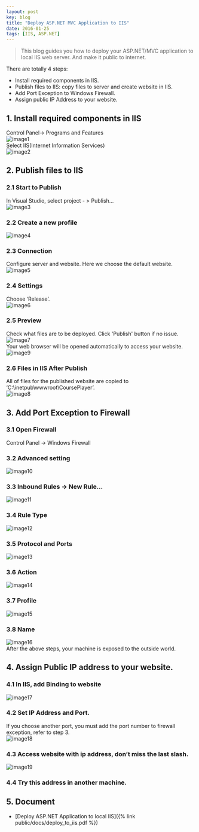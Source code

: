 ```yaml
---
layout: post
key: blog
title: "Deploy ASP.NET MVC Application to IIS"
date: 2016-01-25
tags: [IIS, ASP.NET]
---
```


> This blog guides you how to deploy your ASP.NET/MVC application to local IIS web server. And make it public to internet.

There are totally 4 steps:  

* Install required components in IIS.
* Publish files to IIS: copy files to server and create website in IIS.
* Add Port Exception to Windows Firewall.
* Assign public IP Address to your website.

## 1. Install required components in IIS
Control Panel-> Programs and Features  
![image1](/public/pics/2016-01-25/image1.png)  
Select IIS(Internet Information Services)  
![image2](/public/pics/2016-01-25/image2.png)  

## 2. Publish files to IIS  
### 2.1 Start to Publish
In Visual Studio, select project - &gt; Publish…  
![image3](/public/pics/2016-01-25/image3.png)  
### 2.2 Create a new profile  
![image4](/public/pics/2016-01-25/image4.png)  
### 2.3 Connection
Configure server and website. Here we choose the default website.  
![image5](/public/pics/2016-01-25/image5.png)  
### 2.4 Settings
Choose ‘Release’.  
![image6](/public/pics/2016-01-25/image6.png)  
### 2.5 Preview
Check what files are to be deployed. Click 'Publish' button if no issue.
![image7](/public/pics/2016-01-25/image7.png)  
Your web browser will be opened automatically to access your website.  
![image9](/public/pics/2016-01-25/image9.png)  
### 2.6 Files in IIS After Publish
All of files for the published website are copied to ‘C:\\inetpub\\wwwroot\\CoursePlayer’.  
![image8](/public/pics/2016-01-25/image8.png)  

## 3. Add Port Exception to Firewall  
### 3.1 Open Firewall
Control Panel -&gt; Windows Firewall  
### 3.2 Advanced setting
![image10](/public/pics/2016-01-25/image10.png)  
### 3.3 Inbound Rules -&gt; New Rule…
![image11](/public/pics/2016-01-25/image11.png)  
### 3.4 Rule Type  
![image12](/public/pics/2016-01-25/image12.png)  
### 3.5 Protocol and Ports  
![image13](/public/pics/2016-01-25/image13.png)  
### 3.6 Action  
![image14](/public/pics/2016-01-25/image14.png)  
### 3.7 Profile  
![image15](/public/pics/2016-01-25/image15.png)  
### 3.8 Name  
![image16](/public/pics/2016-01-25/image16.png)  
After the above steps, your machine is exposed to the outside world.

## 4. Assign Public IP address to your website.  
### 4.1 In IIS, add Binding to website  
![image17](/public/pics/2016-01-25/image17.png)  
### 4.2 Set IP Address and Port.
If you choose another port, you must add the port number to firewall exception, refer to step 3.  
![image18](/public/pics/2016-01-25/image18.png)  
### 4.3 Access website with ip address, don’t miss the last slash.  
![image19](/public/pics/2016-01-25/image19.png)  
### 4.4 Try this address in another machine.  

## 5. Document
* [Deploy ASP.NET Application to local IIS]({% link public/docs/deploy_to_iis.pdf %})
